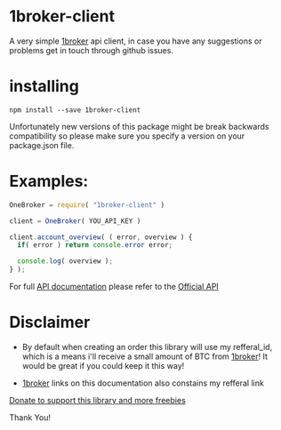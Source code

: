 1broker-client
=====

A very simple [1broker](https://1broker.com/m/r.php?i=11468) api client, in case 
you have any suggestions or problems get in touch through github issues.

installing
====

````npm install --save 1broker-client````

Unfortunately new versions of this package might be break backwards
compatibility so please make sure you specify a version on your package.json
file.

Examples:
====
````javascript
OneBroker = require( "1broker-client" )

client = OneBroker( YOU_API_KEY )

client.account_overview( ( error, overview ) {
  if( error ) return console.error error;

  console.log( overview );
} );
````

For full [API documentation](https://1broker.com/?c=api_documentation) please refer to the [Official API](https://1broker.com/?c=api_documentation)


Disclaimer
====
 - By default when creating an order this library will use my refferal_id, 
which is a means i'll receive a small amount of BTC from [1broker](https://1broker.com/m/r.php?i=11468)! It would be great if you could keep it this way!

 - [1broker](https://1broker.com/m/r.php?i=11468) links on this documentation
also constains my refferal link

 [Donate to support this library and more freebies](https://blockchain.info/address/1767DuD8teMeeTV2DtPviqMYE1G13169x3)

Thank You!